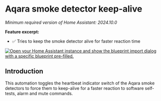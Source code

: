 # Aqara smoke detector keep-alive

*Minimum required version of Home Assistant: 2024.10.0*

**Feature excerpt:**

- ✅ Tries to keep the smoke detector alive for faster reaction time

[![Open your Home Assistant instance and show the blueprint import dialog with a specific blueprint pre-filled.](https://my.home-assistant.io/badges/blueprint_import.svg)](https://my.home-assistant.io/redirect/blueprint_import/?blueprint_url=https://github.com/dagobert/homeassistant-blueprints/blob/stable/automations/aqara-smoke-detector-keepalive/aqara-smoke_detector-keepalive.yaml)

## Introduction

This automation toggles the heartbeat indicator switch of the Aqara smoke detectors to force them to keep-alive for a faster reaction to software self-tests, alarm and mute commands.
